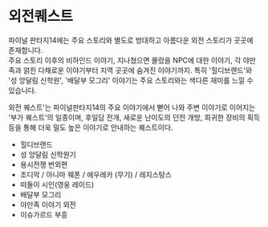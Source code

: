   # 외전퀘스트
 파이널 판타지14에는 주요 스토리와 별도로 방대하고 아름다운 외전 스토리가 곳곳에 존재합니다.  
 주요 스토리 이후의 비하인드 이야기, 지나쳤으면 몰랐을 NPC에 대한 이야기, 각 야만족과 얽힌 다채로운 이야기부터 지역 곳곳에 숨겨진 이야기까지. 특히 '힐디브랜드'와 '성 앙달림 신학원', '배달부 모그리' 이야기는 주요 스토리와는 색다른 재미를 느낄 수 있습니다.  
 
 외전 퀘스트'는 파이널판타지14의 주요 이야기에서 뻗어 나와 주변 이야기로 이어지는 '부가 퀘스트'의 일종이며,
  후일담 전개, 새로운 난이도의 던전 개방, 희귀한 장비의 획득 등을 통해 더욱 밀도 높은 이야기로 안내하는 퀘스트이다.  
  - 힐디브랜드
  - 성 앙달림 신학원기
  - 용시전쟁 번외편
  - 조디악 / 아니마 웨폰 / 에우레카 (무기) / 레지스탕스
  - 떠돌이 시인(영웅 레이드)
- 배달부 모그리
- 야만족 이야기 외전
- 이슈가르드 부흥